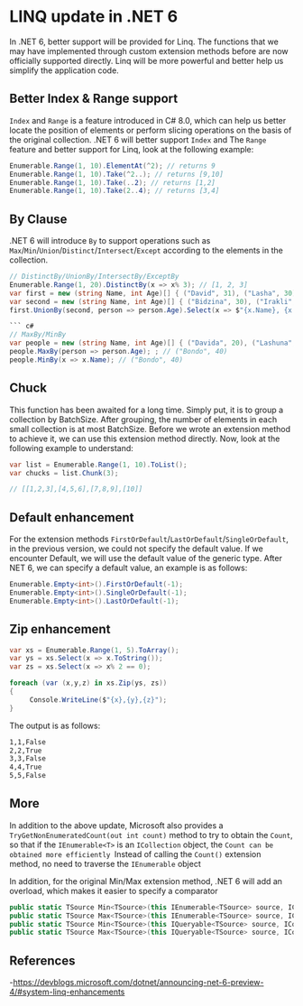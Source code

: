# LINQ update in .NET 6

In .NET 6, better support will be provided for Linq. The functions that we may have implemented through custom extension methods before are now officially supported directly.
Linq will be more powerful and better help us simplify the application code.

## Better Index & Range support

`Index` and `Range` is a feature introduced in C# 8.0, which can help us better locate the position of elements or perform slicing operations on the basis of the original collection. .NET 6 will better support `Index` and The `Range` feature and better support for Linq, look at the following example:

``` c#
Enumerable.Range(1, 10).ElementAt(^2); // returns 9
Enumerable.Range(1, 10).Take(^2..); // returns [9,10]
Enumerable.Range(1, 10).Take(..2); // returns [1,2]
Enumerable.Range(1, 10).Take(2..4); // returns [3,4]
```

## By Clause

.NET 6 will introduce `By` to support operations such as `Max`/`Min`/`Union`/`Distinct`/`Intersect`/`Except` according to the elements in the collection.

``` c#
// DistinctBy/UnionBy/IntersectBy/ExceptBy
Enumerable.Range(1, 20).DistinctBy(x => x% 3); // [1, 2, 3]
var first = new (string Name, int Age)[] { ("David", 31), ("Lasha", 30), ("Bondo", 40) };
var second = new (string Name, int Age)[] { ("Bidzina", 30), ("Irakli", 30), ("Giorgi", 33) };
first.UnionBy(second, person => person.Age).Select(x => $"{x.Name}, {x.Age}"); // { ("David", 20), ("Lasha", 30), ("Bondo", 40), ("Giorgi", 33) }

``` c#
// MaxBy/MinBy
var people = new (string Name, int Age)[] { ("Davida", 20), ("Lashuna", 30), ("Bondo", 40) };
people.MaxBy(person => person.Age); ; // ("Bondo", 40)
people.MinBy(x => x.Name); // ("Bondo", 40)
```

## Chuck

This function has been awaited for a long time. Simply put, it is to group a collection by BatchSize. After grouping, the number of elements in each small collection is at most BatchSize. Before we wrote an extension method to achieve it, we can use this extension method directly. Now, look at the following example to understand:

``` c#
var list = Enumerable.Range(1, 10).ToList();
var chucks = list.Chunk(3);

// [[1,2,3],[4,5,6],[7,8,9],[10]]
```

## Default enhancement

For the extension methods `FirstOrDefault`/`LastOrDefault`/`SingleOrDefault`, in the previous version, we could not specify the default value. If we encounter Default, we will use the default value of the generic type. After NET 6, we can specify a default value, an example is as follows:

``` c#
Enumerable.Empty<int>().FirstOrDefault(-1);
Enumerable.Empty<int>().SingleOrDefault(-1);
Enumerable.Empty<int>().LastOrDefault(-1);
```

## Zip enhancement

``` c#
var xs = Enumerable.Range(1, 5).ToArray();
var ys = xs.Select(x => x.ToString());
var zs = xs.Select(x => x% 2 == 0);

foreach (var (x,y,z) in xs.Zip(ys, zs))
{
     Console.WriteLine($"{x},{y},{z}");
}
```

The output is as follows:

``` sh
1,1,False
2,2,True
3,3,False
4,4,True
5,5,False
```

## More

In addition to the above update, Microsoft also provides a `TryGetNonEnumeratedCount(out int count)` method to try to obtain the `Count`, so that if the `IEnumerable<T>` is an `ICollection` object, the `Count can be obtained more efficiently `Instead of calling the `Count()` extension method, no need to traverse the `IEnumerable` object

In addition, for the original Min/Max extension method, .NET 6 will add an overload, which makes it easier to specify a comparator

``` c#
public static TSource Min<TSource>(this IEnumerable<TSource> source, IComparer<TSource> comparer);
public static TSource Max<TSource>(this IEnumerable<TSource> source, IComparer<TSource> comparer);
public static TSource Min<TSource>(this IQueryable<TSource> source, IComparer<TSource> comparer);
public static TSource Max<TSource>(this IQueryable<TSource> source, IComparer<TSource> comparer);
```

## References
-<https://devblogs.microsoft.com/dotnet/announcing-net-6-preview-4/#system-linq-enhancements>